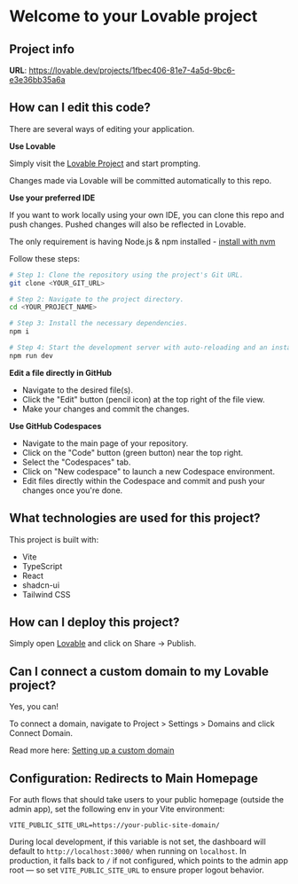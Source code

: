 # Welcome to your Lovable project

## Project info

**URL**: https://lovable.dev/projects/1fbec406-81e7-4a5d-9bc6-e3e36bb35a6a

## How can I edit this code?

There are several ways of editing your application.

**Use Lovable**

Simply visit the [Lovable Project](https://lovable.dev/projects/1fbec406-81e7-4a5d-9bc6-e3e36bb35a6a) and start prompting.

Changes made via Lovable will be committed automatically to this repo.

**Use your preferred IDE**

If you want to work locally using your own IDE, you can clone this repo and push changes. Pushed changes will also be reflected in Lovable.

The only requirement is having Node.js & npm installed - [install with nvm](https://github.com/nvm-sh/nvm#installing-and-updating)

Follow these steps:

```sh
# Step 1: Clone the repository using the project's Git URL.
git clone <YOUR_GIT_URL>

# Step 2: Navigate to the project directory.
cd <YOUR_PROJECT_NAME>

# Step 3: Install the necessary dependencies.
npm i

# Step 4: Start the development server with auto-reloading and an instant preview.
npm run dev
```

**Edit a file directly in GitHub**

- Navigate to the desired file(s).
- Click the "Edit" button (pencil icon) at the top right of the file view.
- Make your changes and commit the changes.

**Use GitHub Codespaces**

- Navigate to the main page of your repository.
- Click on the "Code" button (green button) near the top right.
- Select the "Codespaces" tab.
- Click on "New codespace" to launch a new Codespace environment.
- Edit files directly within the Codespace and commit and push your changes once you're done.

## What technologies are used for this project?

This project is built with:

- Vite
- TypeScript
- React
- shadcn-ui
- Tailwind CSS

## How can I deploy this project?

Simply open [Lovable](https://lovable.dev/projects/1fbec406-81e7-4a5d-9bc6-e3e36bb35a6a) and click on Share -> Publish.

## Can I connect a custom domain to my Lovable project?

Yes, you can!

To connect a domain, navigate to Project > Settings > Domains and click Connect Domain.

Read more here: [Setting up a custom domain](https://docs.lovable.dev/features/custom-domain#custom-domain)

## Configuration: Redirects to Main Homepage

For auth flows that should take users to your public homepage (outside the admin app), set the following env in your Vite environment:

```
VITE_PUBLIC_SITE_URL=https://your-public-site-domain/
```

During local development, if this variable is not set, the dashboard will default to `http://localhost:3000/` when running on `localhost`. In production, it falls back to `/` if not configured, which points to the admin app root — so set `VITE_PUBLIC_SITE_URL` to ensure proper logout behavior.
